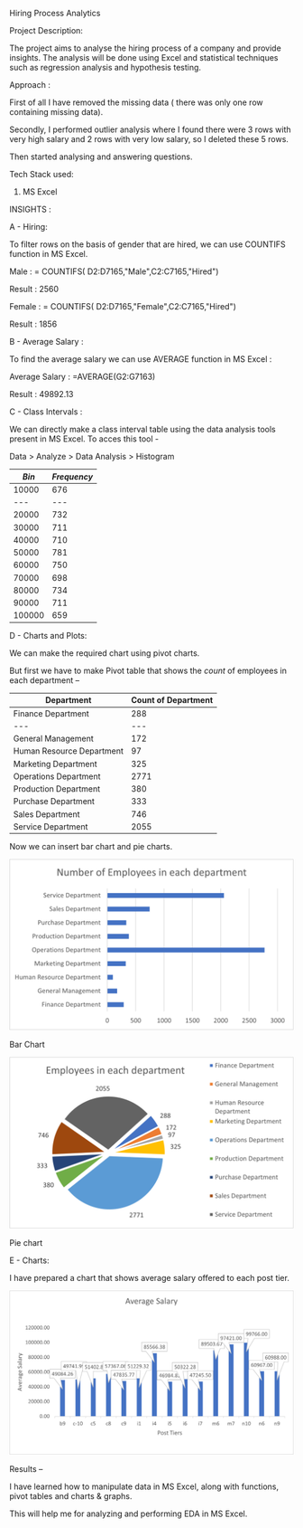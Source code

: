 Hiring Process Analytics

Project Description:

The project aims to analyse the hiring process of a company and provide insights. The analysis will be done using Excel and statistical techniques such as regression analysis and hypothesis testing.

Approach :

First of all I have removed the missing data ( there was only one row containing missing data).

Secondly, I performed outlier analysis where I found there were 3 rows with very high salary and 2 rows with very low salary, so I deleted these 5 rows.

Then started analysing and answering questions.

Tech Stack used:

1. MS Excel

INSIGHTS :

A - Hiring:

To filter rows on the basis of gender that are hired, we can use COUNTIFS function in MS Excel.

Male : = COUNTIFS( D2:D7165,"Male",C2:C7165,"Hired")

Result : 2560

Female : = COUNTIFS( D2:D7165,"Female",C2:C7165,"Hired")

Result : 1856

B - Average Salary :

To find the average salary we can use AVERAGE function in MS Excel :

Average Salary : =AVERAGE(G2:G7163)

Result : 49892.13

C - Class Intervals :

We can directly make a class interval table using the data analysis tools present in MS Excel. To acces this tool -

Data \> Analyze \> Data Analysis \> Histogram

| _Bin_ | _Frequency_ |
| --- | --- |
| 10000 | 676 |
| --- | --- |
| 20000 | 732 |
| 30000 | 711 |
| 40000 | 710 |
| 50000 | 781 |
| 60000 | 750 |
| 70000 | 698 |
| 80000 | 734 |
| 90000 | 711 |
| 100000 | 659 |

D - Charts and Plots:

We can make the required chart using pivot charts.

But first we have to make Pivot table that shows the _count_ of employees in each department –

| **Department** | **Count of Department** |
| --- | --- |
| Finance Department | 288 |
| --- | --- |
| General Management | 172 |
| Human Resource Department | 97 |
| Marketing Department | 325 |
| Operations Department | 2771 |
| Production Department | 380 |
| Purchase Department | 333 |
| Sales Department | 746 |
| Service Department | 2055 |

Now we can insert bar chart and pie charts.

![alt text](https://github.com/hashimali179/Trainity-Projects/blob/main/4%20-%20Hiring%20Process%20Analytics/bar%20chart.png)


Bar Chart

![alt text](https://github.com/hashimali179/Trainity-Projects/blob/main/4%20-%20Hiring%20Process%20Analytics/pie%20chart.png)


Pie chart

E - Charts:

I have prepared a chart that shows average salary offered to each post tier.

![alt text](https://github.com/hashimali179/Trainity-Projects/blob/main/4%20-%20Hiring%20Process%20Analytics/last%20chart.png)


Results –

I have learned how to manipulate data in MS Excel, along with functions, pivot tables and charts & graphs.

This will help me for analyzing and performing EDA in MS Excel.
